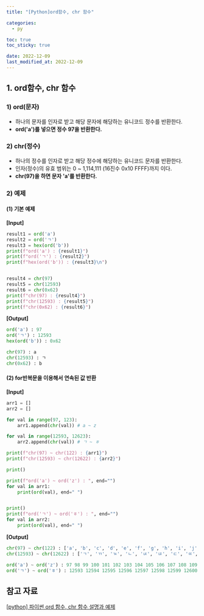 ```yaml
---
title: "[Python]ord함수, chr 함수"

categories:
  - py

toc: true
toc_sticky: true

date: 2022-12-09
last_modified_at: 2022-12-09 
---
```


## 1. ord함수, chr 함수 
### 1) ord(문자)

- 하나의 문자를 인자로 받고 해당 문자에 해당하는 유니코드 정수를 반환한다.
- **ord('a')를 넣으면 정수 97을 반환한다.**

### 2) chr(정수)

- 하나의 정수를 인자로 받고 해당 정수에 해당하는 유니코드 문자를 반환한다.
- 인자(정수)의 유효 범위는 0 ~ 1,114,111 (16진수 0x10 FFFF)까지 이다.
- **chr(97)을 하면 문자 'a'를 반환한다.**

### 2) 예제

#### (1) 기본 예제

**[Input]**
```python
result1 = ord('a')
result2 = ord('ㄱ')
result3 = hex(ord('b'))
print(f"ord('a') : {result1}")
print(f"ord('ㄱ') : {result2}")
print(f"hex(ord('b')) : {result3}\n")


result4 = chr(97)
result5 = chr(12593)
result6 = chr(0x62)
print(f"chr(97) : {result4}")
print(f"chr(12593) : {result5}")
print(f"chr(0x62) : {result6}")
```

**[Output]**
```python
ord('a') : 97
ord('ㄱ') : 12593
hex(ord('b')) : 0x62

chr(97) : a
chr(12593) : ㄱ
chr(0x62) : b
```

#### (2) for반복문을 이용해서 연속된 값 반환

**[Input]**
```python
arr1 = []
arr2 = []

for val in range(97, 123):
    arr1.append(chr(val)) # a ~ z

for val in range(12593, 12623):
    arr2.append(chr(val)) # ㄱ ~ ㅎ

print(f"chr(97) ~ chr(122) : {arr1}")
print(f"chr(12593) ~ chr(12622) : {arr2}")

print()

print(f"ord('a') ~ ord('z') : ", end="")
for val in arr1:
    print(ord(val), end=" ")


print()
print(f"ord('ㄱ') ~ ord('ㅎ') : ", end="")
for val in arr2:
    print(ord(val), end=" ")
```

**[Output]**
```python
chr(97) ~ chr(122) : ['a', 'b', 'c', 'd', 'e', 'f', 'g', 'h', 'i', 'j', 'k', 'l', 'm', 'n', 'o', 'p', 'q', 'r', 's', 't', 'u', 'v', 'w', 'x', 'y', 'z']
chr(12593) ~ chr(12622) : ['ㄱ', 'ㄲ', 'ㄳ', 'ㄴ', 'ㄵ', 'ㄶ', 'ㄷ', 'ㄸ', 'ㄹ', 'ㄺ', 'ㄻ', 'ㄼ', 'ㄽ', 'ㄾ', 'ㄿ', 'ㅀ', 'ㅁ', 'ㅂ', 'ㅃ', 'ㅄ', 'ㅅ', 'ㅆ', 'ㅇ', 'ㅈ', 'ㅉ', 'ㅊ', 'ㅋ', 'ㅌ', 'ㅍ', 'ㅎ']

ord('a') ~ ord('z') : 97 98 99 100 101 102 103 104 105 106 107 108 109 110 111 112 113 114 115 116 117 118 119 120 121 122 
ord('ㄱ') ~ ord('ㅎ') : 12593 12594 12595 12596 12597 12598 12599 12600 12601 12602 12603 12604 12605 12606 12607 12608 12609 12610 12611 12612 12613 12614 12615 12616 12617 12618 12619 12620 12621 12622 
```

## 참고 자료
[[python] 파이썬 ord 함수, chr 함수 설명과 예제]("https://blockdmask.tistory.com/544")
